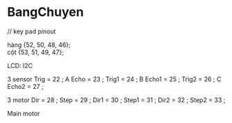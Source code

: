 # BangChuyen
// key pad pinout

hàng {52, 50, 48, 46};   
cột {53, 51, 49, 47};

LCD: I2C


3 sensor 
Trig = 22 ;                   A
Echo = 23 ;
Trig1 = 24 ;			B
Echo1 = 25 ;
Trig2 = 26 ;			C
Echo2 = 27 ;

3 motor
 Dir = 28 ;
 Step = 29 ;
 Dir1 = 30 ;
 Step1 = 31 ;
 Dir2 = 32 ;
 Step2 = 33 ;


Main motor